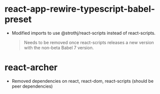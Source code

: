 # react-app-rewire-typescript-babel-preset

- Modified imports to use @strothj/react-scripts instead of react-scripts.
  > Needs to be removed once react-scripts releases a new version with the non-beta Babel 7 version.

# react-archer

- Removed dependencies on react, react-dom, react-scripts (should be peer dependencies)
